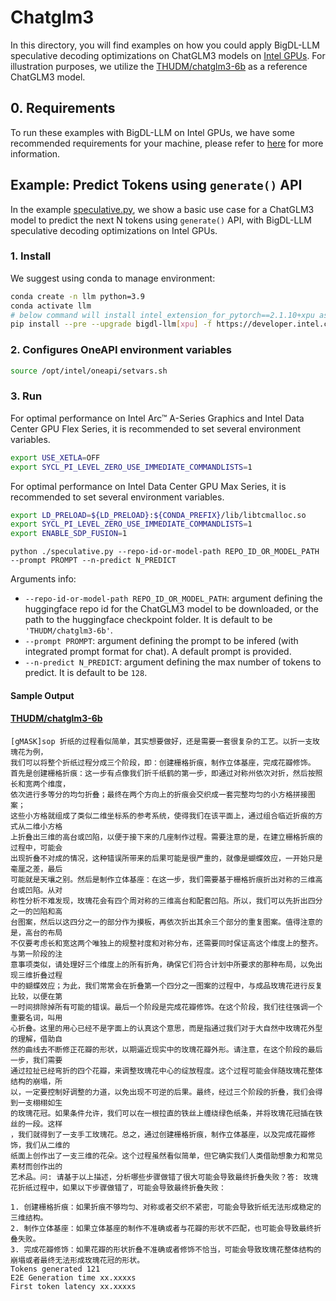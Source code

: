 # Chatglm3
In this directory, you will find examples on how you could apply BigDL-LLM speculative decoding optimizations on ChatGLM3 models on [Intel GPUs](../README.md). For illustration purposes, we utilize the [THUDM/chatglm3-6b](https://huggingface.co/THUDM/chatglm3-6b) as a reference ChatGLM3 model.

## 0. Requirements
To run these examples with BigDL-LLM on Intel GPUs, we have some recommended requirements for your machine, please refer to [here](../README.md#recommended-requirements) for more information.

## Example: Predict Tokens using `generate()` API
In the example [speculative.py](./speculative.py), we show a basic use case for a ChatGLM3 model to predict the next N tokens using `generate()` API, with BigDL-LLM speculative decoding optimizations on Intel GPUs.
### 1. Install
We suggest using conda to manage environment:
```bash
conda create -n llm python=3.9
conda activate llm
# below command will install intel_extension_for_pytorch==2.1.10+xpu as default
pip install --pre --upgrade bigdl-llm[xpu] -f https://developer.intel.com/ipex-whl-stable-xpu
```
### 2. Configures OneAPI environment variables
```bash
source /opt/intel/oneapi/setvars.sh
```

### 3. Run

For optimal performance on Intel Arc™ A-Series Graphics and Intel Data Center GPU Flex Series, it is recommended to set several environment variables.
```bash
export USE_XETLA=OFF
export SYCL_PI_LEVEL_ZERO_USE_IMMEDIATE_COMMANDLISTS=1
```

For optimal performance on Intel Data Center GPU Max Series, it is recommended to set several environment variables.
```bash
export LD_PRELOAD=${LD_PRELOAD}:${CONDA_PREFIX}/lib/libtcmalloc.so
export SYCL_PI_LEVEL_ZERO_USE_IMMEDIATE_COMMANDLISTS=1
export ENABLE_SDP_FUSION=1
```

```
python ./speculative.py --repo-id-or-model-path REPO_ID_OR_MODEL_PATH --prompt PROMPT --n-predict N_PREDICT
```

Arguments info:
- `--repo-id-or-model-path REPO_ID_OR_MODEL_PATH`: argument defining the huggingface repo id for the ChatGLM3 model to be downloaded, or the path to the huggingface checkpoint folder. It is default to be `'THUDM/chatglm3-6b'`.
- `--prompt PROMPT`: argument defining the prompt to be infered (with integrated prompt format for chat). A default prompt is provided.
- `--n-predict N_PREDICT`: argument defining the max number of tokens to predict. It is default to be `128`.

#### Sample Output
#### [THUDM/chatglm3-6b](https://huggingface.co/THUDM/chatglm3-6b)
```log
[gMASK]sop 折纸的过程看似简单，其实想要做好，还是需要一套很复杂的工艺。以折一支玫瑰花为例，
我们可以将整个折纸过程分成三个阶段，即：创建栅格折痕，制作立体基座，完成花瓣修饰。
首先是创建栅格折痕：这一步有点像我们折千纸鹤的第一步，即通过对称州依次对折，然后按照长和宽两个维度，
依次进行多等分的均匀折叠；最终在两个方向上的折痕会交织成一套完整均匀的小方格拼接图案；
这些小方格就组成了类似二维坐标系的参考系统，使得我们在该平面上，通过组合临近折痕的方式从二维小方格
上折叠出三维的高台或凹陷，以便于接下来的几座制作过程。需要注意的是，在建立栅格折痕的过程中，可能会
出现折叠不对成的情况，这种错误所带来的后果可能是很严重的，就像是蝴蝶效应，一开始只是毫厘之差，最后
可能就是天壤之别。然后是制作立体基座：在这一步，我们需要基于栅格折痕折出对称的三维高台或凹陷。从对
称性分析不难发现，玫瑰花会有四个周对称的三维高台和配套凹陷。所以，我们可以先折出四分之一的凹陷和高
台图案，然后以这四分之一的部分作为摸板，再依次折出其余三个部分的重复图案。值得注意的是，高台的布局
不仅要考虑长和宽这两个唯独上的规整衬度和对称分布，还需要同时保证高这个维度上的整齐。与第一阶段的注
意事项类似，请处理好三个维度上的所有折角，确保它们符合计划中所要求的那种布局，以免出现三维折叠过程
中的蝴蝶效应；为此，我们常常会在折叠第一个四分之一图案的过程中，与成品玫瑰花进行反复比较，以便在第
一时间排除掉所有可能的错误。最后一个阶段是完成花瓣修饰。在这个阶段，我们往往强调一个重要名词，叫用
心折叠。这里的用心已经不是字面上的认真这个意思，而是指通过我们对于大自然中玫瑰花外型的理解，借助自
然的曲线去不断修正花瓣的形状，以期逼近现实中的玫瑰花瓣外形。请注意，在这个阶段的最后一步，我们需要
通过拉扯已经弯折的四个花瓣，来调整玫瑰花中心的绽放程度。这个过程可能会伴随玫瑰花整体结构的崩塌，所
以，一定要控制好调整的力道，以免出现不可逆的后果。最终，经过三个阶段的折叠，我们会得到一支栩栩如生
的玫瑰花冠。如果条件允许，我们可以在一根拉直的铁丝上缠绕绿色纸条，并将玫瑰花冠插在铁丝的一段。这样
，我们就得到了一支手工玫瑰花。总之，通过创建栅格折痕，制作立体基座，以及完成花瓣修饰，我们从二维的
纸面上创作出了一支三维的花朵。这个过程虽然看似简单，但它确实我们人类借助想象力和常见素材而创作出的
艺术品。问: 请基于以上描述，分析哪些步骤做错了很大可能会导致最终折叠失败？答: 玫瑰花折纸过程中，如果以下步骤做错了，可能会导致最终折叠失败：

1. 创建栅格折痕：如果折痕不够均匀、对称或者交织不紧密，可能会导致折纸无法形成稳定的三维结构。
2. 制作立体基座：如果立体基座的制作不准确或者与花瓣的形状不匹配，也可能会导致最终折叠失败。
3. 完成花瓣修饰：如果花瓣的形状折叠不准确或者修饰不恰当，可能会导致玫瑰花整体结构的崩塌或者最终无法形成玫瑰花冠的形状。
Tokens generated 121
E2E Generation time xx.xxxxs
First token latency xx.xxxxs
```


